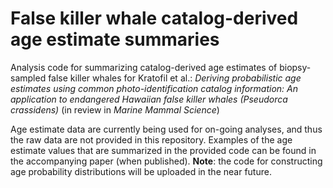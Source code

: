 # False killer whale catalog-derived age estimate summaries
Analysis code for summarizing catalog-derived age estimates of biopsy-sampled false killer whales for Kratofil et al.: *Deriving probabilistic age estimates using common photo-identification catalog information: An application to endangered Hawaiian false killer whales (Pseudorca crassidens)* (in review in *Marine Mammal Science*)

Age estimate data are currently being used for on-going analyses, and thus the raw data are not provided in this repository. Examples of the age estimate values that are summarized in the provided code can be found in the accompanying paper (when published). **Note**: the code for constructing age probability distributions will be uploaded in the near future. 
